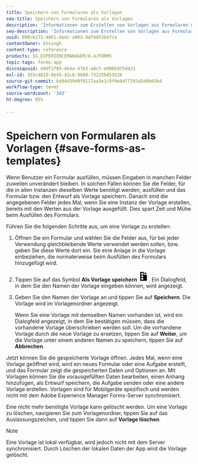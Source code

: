 ```yaml
---
title: Speichern von Formularen als Vorlagen
seo-title: Speichern von Formularen als Vorlagen
description: 'Informationen zum Erstellen von Vorlagen aus Formularen mit häufig benötigten Daten. '
seo-description: 'Informationen zum Erstellen von Vorlagen aus Formularen mit häufig benötigten Daten. '
uuid: 090c6271-4061-4adc-a063-9df4953b47ce
contentOwner: khsingh
content-type: reference
products: SG_EXPERIENCEMANAGER/6.4/FORMS
topic-tags: forms-app
discoiquuid: e0df2f85-664a-47b3-a8c5-e986b975d421
exl-id: 355c4810-6e45-41cb-9b60-73225bd53526
source-git-commit: bd94d3949f0117aa3e1c9f0e84f7293a5d6b03b4
workflow-type: tm+mt
source-wordcount: '343'
ht-degree: 85%

---
```


# Speichern von Formularen als Vorlagen {#save-forms-as-templates}

Wenn Benutzer ein Formular ausfüllen, müssen Eingaben in manchen Felder zuweilen unverändert bleiben. In solchen Fällen können Sie die Felder, für die in allen Instanzen dieselben Werte benötigt werden, ausfüllen und das Formular bzw. den Entwurf als Vorlage speichern. Danach sind die angegebenen Felder jedes Mal, wenn Sie eine Instanz der Vorlage erstellen, bereits mit den Werten aus der Vorlage ausgefüllt. Dies spart Zeit und Mühe beim Ausfüllen des Formulars.

Führen Sie die folgenden Schritte aus, um eine Vorlage zu erstellen:

1. Öffnen Sie ein Formular und wählen Sie die Felder aus, für bei jeder Verwendung gleichbleibende Werte verwendet werden sollen, bzw. geben Sie diese Werte dort ein. Sie eine Anlage in die Vorlage einbeziehen, die normalerweise beim Ausfüllen des Formulars hinzugefügt wird.
1. Tippen Sie auf das Symbol **Als Vorlage speichern** ![save_as_template](assets/save_as_template.png). Ein Dialogfeld, in dem Sie den Namen der Vorlage eingeben können, wird angezeigt.
1. Geben Sie den Namen der Vorlage an und tippen Sie auf **Speichern**. Die Vorlage wird im Vorlagenordner angezeigt.

   Wenn Sie eine Vorlage mit demselben Namen vorhanden ist, wird ein Dialogfeld angezeigt, in dem Sie bestätigen müssen, dass die vorhandene Vorlage überschrieben werden soll. Um die vorhandene Vorlage durch die neue Vorlage zu ersetzen, tippen Sie auf **Weiter**, um die Vorlage unter einem anderen Namen zu speichern, tippen Sie auf **Abbrechen**.

Jetzt können Sie die gespeicherte Vorlage öffnen. Jedes Mal, wenn eine Vorlage geöffnet wird, wird ein neues Formular oder eine Aufgabe erstellt, und das Formular zeigt die gespeicherten Daten und Optionen an. Mit Vorlagen können Sie die vorausgefüllten Daten bearbeiten, einen Anhang hinzufügen, als Entwurf speichern, die Aufgabe senden oder eine andere Vorlage erstellen. Vorlagen sind für Mobilgeräte spezifisch und werden nicht mit dem Adobe Experience Manager Forms-Server synchronisiert.

Eine nicht mehr benötigte Vorlage kann gelöscht werden. Um eine Vorlage zu löschen, navigieren Sie zum Vorlagenordner, tippen Sie auf das Auslassungszeichen, und tippen Sie dann auf **Vorlage löschen**.

>[!NOTE]
>
>Eine Vorlage ist lokal verfügbar, wird jedoch nicht mit dem Server synchronisiert. Durch Löschen der lokalen Daten der App wird die Vorlage gelöscht.
